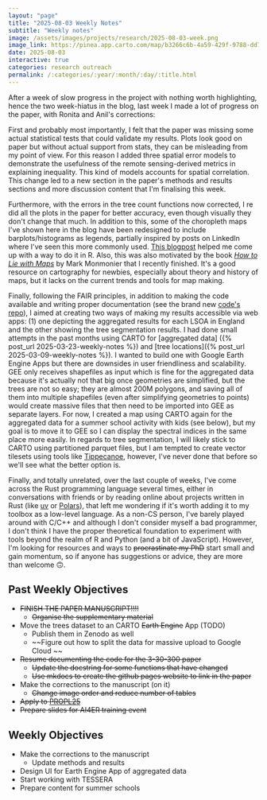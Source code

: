 ```yaml
---
layout: "page"
title: "2025-08-03 Weekly Notes"
subtitle: "Weekly notes"
image: /assets/images/projects/research/2025-08-03-week.png
image_link: https://pinea.app.carto.com/map/b3266c6b-4a59-429f-9788-dd702c5a82d2
date: 2025-08-03
interactive: true
categories: research outreach
permalink: /:categories/:year/:month/:day/:title.html
---
```


After a week of slow progress in the project with nothing worth highlighting, hence the two week-hiatus in the blog, last week I made a lot of progress on the paper, with Ronita and Anil's corrections:

First and probably most importantly, I felt that the paper was missing some actual statistical tests that could validate my results. Plots look good on paper but without actual support from stats, they can be misleading from my point of view. For this reason I added three spatial error models to demonstrate the usefulness of the remote sensing-derived metrics in explaining inequality. This kind of models accounts for spatial correlation. This change led to a new section in the paper's methods and results sections and more discussion content that I'm finalising this week.

Furthermore, with the errors in the tree count functions now corrected, I re did all the plots in the paper for better accuracy, even though visually they don't change that much. In addition to this, some of the choropleth maps I've shown here in the blog have been redesigned to include barplots/histograms as legends, partially inspired by posts on LinkedIn where I've seen this more commonly used. [This blogpost](https://www.andrewheiss.com/blog/2025/02/19/ggplot-histogram-legend/) helped me come up with a way to do it in R. Also, this was also motivated by the book [_How to Lie with Maps_](https://www.amazon.co.uk/How-Maps-Third-Mark-Monmonier/dp/022643592X) by Mark Monmonier that I recently finished. It's a good resource on cartography for newbies, especially about theory and history of maps, but it lacks on the current trends and tools for map making.

Finally, following the FAIR principles, in addition to making the code available and writing proper documentation (see the brand new [code's repo](https://ancazugo.github.io/3-30-300-analysis/)), I aimed at creating two ways of making my results accessible via web apps: (1) one depicting the aggregated results for each LSOA in England and the other showing the tree segmentation results. I had done small attempts in the past months using CARTO for [aggregated data] ({% post_url 2025-03-23-weekly-notes %}) and [tree locations]({% post_url 2025-03-09-weekly-notes %}). I wanted to build one with Google Earth Engine Apps but there are downsides in user friendliness and scalability. GEE only receives shapefiles as input which is fine for the aggregated data because it's actually not that big once geometries are simplified, but the trees are not so easy; they are almost 200M polygons, and saving all of them into multiple shapefiles (even after simplifying geometries to points) would create massive files that then need to be imported into GEE as separate layers. For now, I created a map using CARTO again for the aggregated data for a summer school activity with kids (see below), but my goal is to move it to GEE so I can display the spectral indices in the same place more easily. In regards to tree segmentation, I will likely stick to CARTO using partitioned parquet files, but I am tempted to create vector tilesets using tools like [Tippecanoe](https://github.com/felt/tippecanoe?tab=readme-ov-file), however, I've never done that before so we'll see what the better option is.

Finally, and totally unrelated, over the last couple of weeks, I've come across the Rust programming language several times, either in conversations with friends or by reading online about projects written in Rust (like [uv](https://docs.astral.sh/uv/) or [Polars](https://pola.rs/)), that left me wondering if it's worth adding it to my toolbox as a low-level language. As a non-CS person, I've barely played around with C/C++ and although I don't consider myself a bad programmer, I don't think I have the proper theoretical foundation to experiment with tools beyond the realm of R and Python (and a bit of JavaScript). However, I'm looking for resources and ways to ~~procrastinate my PhD~~ start small and gain momentum, so if anyone has suggestions or advice, they are more than welcome 🙃.

## Past Weekly Objectives
- ~~FINISH THE PAPER MANUSCRIPT!!!!~~
  - ~~Organise the supplementary material~~
- Move the trees dataset to an CARTO ~~Earth Engine~~ App (TODO)
  - Publish them in Zenodo as well
  - ~~Figure out how to split the data for massive upload to Google Cloud ~~
- ~~Resume documenting the code for the 3-30-300 paper~~
  - ~~Update the docstring for some functions that have changed~~
  - ~~Use mkdocs to create the github pages website to link in the paper~~
- Make the corrections to the manuscript (on it)
  - ~~Change image order and reduce number of tables~~
- ~~Apply to [PROPL25](https://propl.dev/)~~
- ~~Prepare slides for AI4ER training event~~

## Weekly Objectives
- Make the corrections to the manuscript
  - Update methods and results
- Design UI for Earth Engine App of aggregated data
- Start working with TESSERA
- Prepare content for summer schools